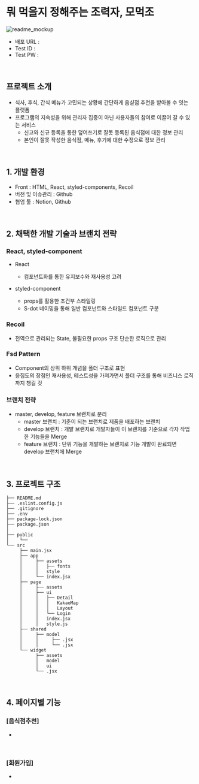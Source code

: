 # 뭐 먹을지 정해주는 조력자, 모먹조

![readme_mockup](https://github.com/user-attachments/assets/760fb747-4ef7-4780-aecb-53e558d605da)

- 배포 URL : 
- Test ID : 
- Test PW : 

<br>

## 프로젝트 소개

- 식사, 후식, 간식 메뉴가 고민되는 상황에 간단하게 음싣점 추천을 받아볼 수 잇는 플랫폼
- 프로그램의 지속성을 위해 관리자 집중이 아닌 사용자들의 참여로 이끌어 갈 수 있는 서비스
    - 신고와 신규 등록을 통한 덮어쓰기로 잘못 등록된 음식점에 대한 정보 관리
    - 본인이 잘못 작성한 음식점, 메뉴, 후기에 대한 수정으로 정보 관리

<br>

## 1. 개발 환경

- Front : HTML, React, styled-components, Recoil
- 버전 및 이슈관리 : Github
- 협업 툴 : Notion, Github 
<br>

## 2. 채택한 개발 기술과 브랜치 전략

### React, styled-component

- React
    - 컴포넌트화를 통한 유지보수와 재사용성 고려

- styled-component
    - props를 활용한 조건부 스타일링
    - S-dot 네이밍을 통해 일반 컴포넌트와 스타일드 컴포넌트 구분

    
### Recoil

- 전역으로 관리되는 State, 불필요한 props 구조 단순한 로직으로 관리


### Fsd Pattern

- Component의 상위 하위 개념을 폴더 구조로 표현
- 응집도의 장점인 재사용성, 테스트성을 가져가면서 폴더 구조를 통해 비즈니스 로직까지 챙길 것


### 브랜치 전략

- master, develop, feature 브랜치로 분리
    - master 브랜치 : 기준이 되는 브랜치로 제품을 배포하는 브랜치
    - develop 브랜치 : 개발 브랜치로 개발자들이 이 브랜치를 기준으로 각자 작업한 기능들을 Merge
    - feature 브랜치 : 단위 기능을 개발하는 브랜치로 기능 개발이 완료되면 develop 브랜치에 Merge

<br>

## 3. 프로젝트 구조

```
├── README.md
├── .eslint.config.js
├── .gitignore
├── .env
├── package-lock.json
├── package.json
│
├── public
│    └── 
└── src
     ├── main.jsx
     ├── app
     │     ├── assets
     │     │   ├── fonts
     │     │   style
     │     └── index.jsx
     ├── page
     │     ├── assets
     │     ├── ui
     │     │   ├── Detail
     │     │   │   KakaoMap
     │     │   │   Layout
     │     │   └── Login
     │     │   index.jsx
     │     │   style.js
     ├── shared
     │     ├── model
     │     │     ├── .jsx
     │     │     └── .jsx
     └── widget
           ├── assets
           │   model
           │   ui
           └── .jsx
```

<br>

## 4. 페이지별 기능

### [음식점추천]
- 

<br>

### [회원가입]
- 

<br>
